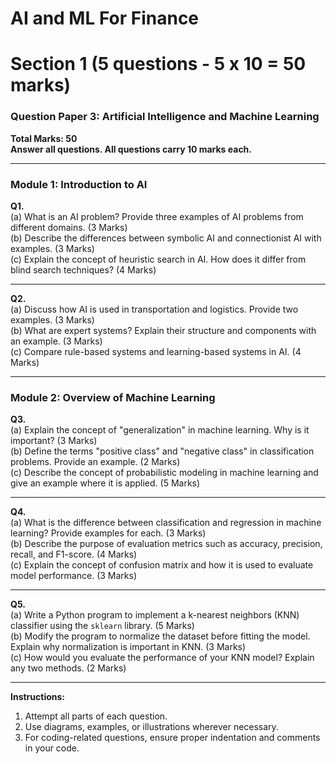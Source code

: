 # AI and ML For Finance

# Section 1 (5 questions - 5 x 10 = 50 marks)

### Question Paper 3: Artificial Intelligence and Machine Learning  
**Total Marks: 50**  
**Answer all questions. All questions carry 10 marks each.**

---

### **Module 1: Introduction to AI**

**Q1.**  
(a) What is an AI problem? Provide three examples of AI problems from different domains. (3 Marks)  
(b) Describe the differences between symbolic AI and connectionist AI with examples. (3 Marks)  
(c) Explain the concept of heuristic search in AI. How does it differ from blind search techniques? (4 Marks)  

---

**Q2.**  
(a) Discuss how AI is used in transportation and logistics. Provide two examples. (3 Marks)  
(b) What are expert systems? Explain their structure and components with an example. (3 Marks)  
(c) Compare rule-based systems and learning-based systems in AI. (4 Marks)  

---

### **Module 2: Overview of Machine Learning**

**Q3.**  
(a) Explain the concept of "generalization" in machine learning. Why is it important? (3 Marks)  
(b) Define the terms "positive class" and "negative class" in classification problems. Provide an example. (2 Marks)  
(c) Describe the concept of probabilistic modeling in machine learning and give an example where it is applied. (5 Marks)  

---

**Q4.**  
(a) What is the difference between classification and regression in machine learning? Provide examples for each. (3 Marks)  
(b) Describe the purpose of evaluation metrics such as accuracy, precision, recall, and F1-score. (4 Marks)  
(c) Explain the concept of confusion matrix and how it is used to evaluate model performance. (3 Marks)  

---

**Q5.**  
(a) Write a Python program to implement a k-nearest neighbors (KNN) classifier using the `sklearn` library. (5 Marks)  
(b) Modify the program to normalize the dataset before fitting the model. Explain why normalization is important in KNN. (3 Marks)  
(c) How would you evaluate the performance of your KNN model? Explain any two methods. (2 Marks)  

--- 

**Instructions:**  
1. Attempt all parts of each question.  
2. Use diagrams, examples, or illustrations wherever necessary.  
3. For coding-related questions, ensure proper indentation and comments in your code.  